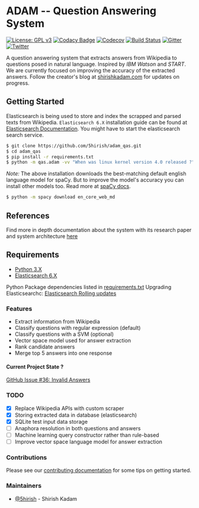 # ADAM -- Question Answering System

[![License: GPL v3](https://img.shields.io/badge/License-GPL%20v3-blue.svg)](https://www.gnu.org/licenses/gpl-3.0)
[![Codacy Badge](https://api.codacy.com/project/badge/Grade/2e669faacb12496f9d4e97f3a0cfc361)](https://www.codacy.com/app/5hirish/adam_qas?utm_source=github.com&utm_medium=referral&utm_content=5hirish/adam_qas&utm_campaign=badger)
[![Codecov](https://codecov.io/gh/5hirish/adam_qas/branch/master/graph/badge.svg)](https://codecov.io/gh/5hirish/adam_qas)
[![Build Status](https://travis-ci.org/5hirish/adam_qas.svg?branch=master)](https://travis-ci.org/5hirish/adam_qas)
[![Gitter](https://badges.gitter.im/alleviatenlp/adam_qas.svg)](https://gitter.im/alleviatenlp/adam_qas?utm_source=badge&utm_medium=badge&utm_campaign=pr-badge)
[![Twitter](https://img.shields.io/twitter/follow/openebs.svg?style=social&label=Follow)](https://twitter.com/intent/follow?screen_name=5hirish)

A question answering system that extracts answers from Wikipedia to questions posed in natural language.
Inspired by *IBM Watson* and *START*.
We are currently focused on improving the accuracy of the extracted answers.
Follow the creator's blog at [shirishkadam.com](https://www.shirishkadam.com/) for updates on progress.

## Getting Started

Elasticsearch is being used to store and index the scrapped and parsed texts from Wikipedia.
`Elasticsearch 6.X` installation guide can be found at [Elasticsearch Documentation](https://www.elastic.co/guide/en/elasticsearch/reference/current/_installation.html). 
You might have to start the elasticsearch search service.

```bash
$ git clone https://github.com/5hirish/adam_qas.git
$ cd adam_qas
$ pip install -r requirements.txt
$ python -m qas.adam -vv "When was linux kernel version 4.0 released ?"
```

_Note:_ The above installation downloads the best-matching default english language model for spaCy. But to improve the model's accuracy you can install other models too. Read more at [spaCy docs](https://spacy.io/usage/models).

```bash
$ python -m spacy download en_core_web_md
```
## References

Find more in depth documentation about the system with its research paper and system architecture [here](docs/ARCHI.md)

## Requirements

* [Python 3.X](https://docs.python.org/3/)
* [Elasticsearch 6.X](https://www.elastic.co/guide/en/elasticsearch/reference/current/_installation.html)

Python Package dependencies listed in [requirements.txt](requirements.txt)
Upgrading Elasticsearchc: [Elasticsearch Rolling updates](https://www.elastic.co/guide/en/elasticsearch/reference/current/rolling-upgrades.html)

### Features

* Extract information from Wikipedia
* Classify questions with regular expression (default)
* Classify questions with a SVM (optional)
* Vector space model used for answer extraction
* Rank candidate answers
* Merge top 5 answers into one response

#### Current Project State ?
[GitHub Issue #36: Invalid Answers](https://github.com/5hirish/adam_qas/issues/36)

### TODO

- [x] Replace Wikipedia APIs with custom scraper
- [x] Storing extracted data in database (elasticsearch)
- [x] SQLite test input data storage
- [ ] Anaphora resolution in both questions and answers
- [ ] Machine learning query constructor rather than rule-based
- [ ] Improve vector space language model for answer extraction

### Contributions
Please see our [contributing documentation](docs/CONTRIBUTING.md) for some tips on getting started.

### Maintainers
* [@5hirish](https://github.com/5hirish) - Shirish Kadam
